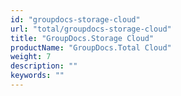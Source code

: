 ```yaml
---
id: "groupdocs-storage-cloud"
url: "total/groupdocs-storage-cloud"
title: "GroupDocs.Storage Cloud"
productName: "GroupDocs.Total Cloud"
weight: 7
description: ""
keywords: ""
---
```


